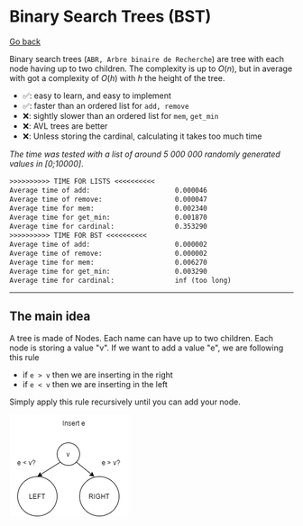# Binary Search Trees (BST)

[Go back](../index.md#data-structures)

Binary search trees (`ABR, Arbre binaire de Recherche`) are tree with each node having up to two children. The complexity is up to $O(n)$, but in average with got a complexity of $O(h)$ with $h$ the height of the tree.

* ✅: easy to learn, and easy to implement
* ✅: faster than an ordered list for `add, remove`
* ❌: sightly slower than an ordered list for `mem`, `get_min`
* ❌: AVL trees are better
* ❌: Unless storing the cardinal, calculating it takes too much time

*The time was tested with a list of around 5 000 000 randomly generated values in [0;10000]*.

```none
>>>>>>>>>> TIME FOR LISTS <<<<<<<<<<
Average time of add:                     0.000046
Average time of remove:                  0.000047
Average time for mem:                    0.002340
Average time for get_min:                0.001870
Average time for cardinal:               0.353290
>>>>>>>>>> TIME FOR BST <<<<<<<<<<
Average time of add:                     0.000002
Average time of remove:                  0.000002
Average time for mem:                    0.006270
Average time for get_min:                0.003290
Average time for cardinal:               inf (too long)
```

<hr class="sl">

## The main idea

A tree is made of Nodes. Each name can have up to two children. Each node is storing a value "v". If we want to add a value "e", we are following this rule

* if `e > v` then we are inserting in the right
* if `e < v` then we are inserting in the left

Simply apply this rule recursively until you can add your node.

![Bst example](images/bst/bst.png)